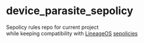 # device_parasite_sepolicy

Sepolicy rules repo for current project
<br>while keeping compatibility with [LineageOS](https://github.com/LineageOS) [sepolicies](https://github.com/LineageOS/android_device_lineage_sepolicy)
